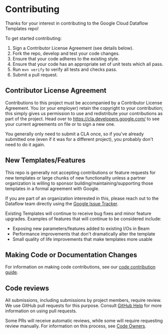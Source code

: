 # Contributing

Thanks for your interest in contributing to the Google Cloud Dataflow Templates
repo!

To get started contributing:

1. Sign a Contributor License Agreement (see details below).
1. Fork the repo, develop and test your code changes.
1. Ensure that your code adheres to the existing style.
1. Ensure that your code has an appropriate set of unit tests which all pass.
1. Run `mvn verify` to verify all tests and checks pass.
1. Submit a pull request.

## Contributor License Agreement

Contributions to this project must be accompanied by a Contributor License
Agreement. You (or your employer) retain the copyright to your contribution;
this simply gives us permission to use and redistribute your contributions as
part of the project. Head over to <https://cla.developers.google.com/> to see
your current agreements on file or to sign a new one.

You generally only need to submit a CLA once, so if you've already submitted one
(even if it was for a different project), you probably don't need to do it
again.

## New Templates/Features

This repo is generally not accepting contributions or feature requests for new
templates or large chunks of new functionality unless a partner organization is
willing to sponsor building/maintaining/supporting those templates in a formal
agreement with Google.

If you are part of an organization interested in this, please reach out to
the Dataflow team directly using the [Google Issue Tracker](https://b.corp.google.com/issues/new?component=187168&template=1162867).

Existing Templates will continue to receive bug fixes and minor feature upgrades.
Examples of features that will continue to be considered include:

- Exposing new parameters/features added to existing I/Os in Beam
- Performance improvements that don't dramatically alter the template
- Small quality of life improvements that make templates more usable

## Making Code or Documentation Changes

For information on making code contributions, see our
[code contribution guide](./contributor-docs/code-contributions.md).

## Code reviews

All submissions, including submissions by project members, require review. We
use GitHub pull requests for this purpose. Consult
[GitHub Help](https://help.github.com/articles/about-pull-requests/) for more
information on using pull requests.

Some PRs will receive automatic reviews, while some will require requesting
review manually. For information on this process, see
[Code Owners](./contributor-docs/code-owners.md).
